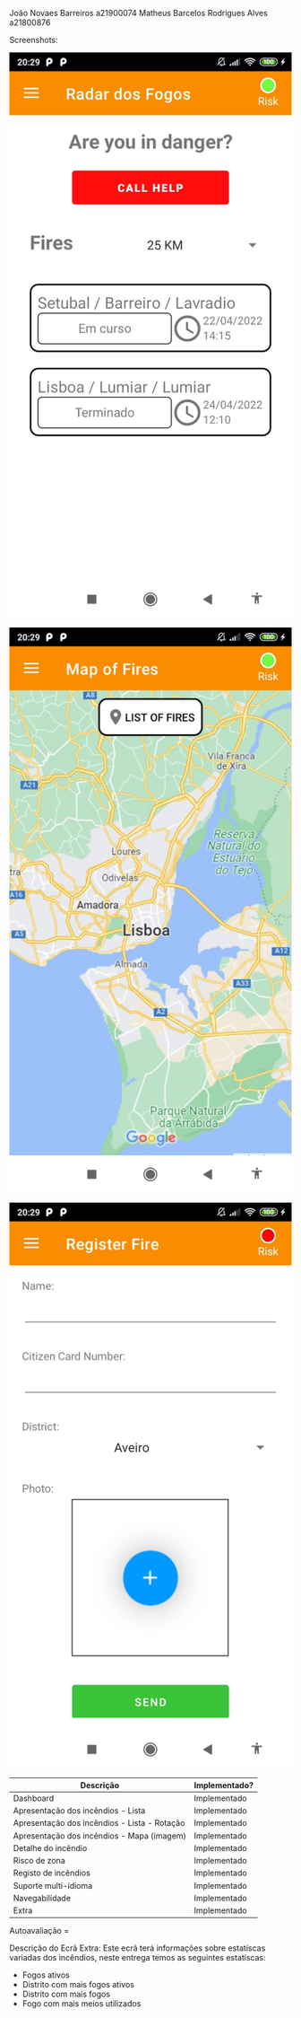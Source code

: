 João Novaes Barreiros a21900074
Matheus Barcelos Rodrigues Alves a21800876

Screenshots:

![Alt text](Screenshots/Dashboard.jpg?raw=true "Dashboard")

![Alt text](Screenshots/Mapa.jpg?raw=true "Mapa")

![Alt text](Screenshots/Registro.jpg?raw=true "Registro")

| Descrição | Implementado? |
| ------ | ----------- |
| Dashboard | Implementado |
| Apresentação dos incêndios - Lista | Implementado |
| Apresentação dos incêndios - Lista - Rotação | Implementado |
| Apresentação dos incêndios - Mapa (imagem) | Implementado |
| Detalhe do incêndio | Implementado |
| Risco de zona | Implementado |
| Registo de incêndios | Implementado |
| Suporte multi-idioma | Implementado |
| Navegabilidade | Implementado |
| Extra | Implementado |

Autoavaliação =

Descrição do Ecrã Extra:
Este ecrã terá informações sobre estatíscas variadas dos incêndios,
neste entrega temos as seguintes estatíscas:

+ Fogos ativos
+ Distrito com mais fogos ativos
+ Distrito com mais fogos
+ Fogo com mais meios utilizados